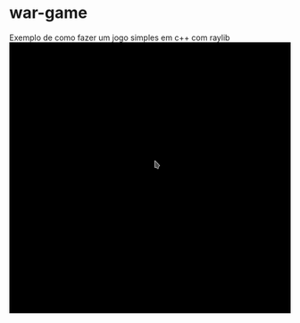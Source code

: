 # war-game
Exemplo de como fazer um jogo simples em c++ com raylib
![Imagem do Jogo](https://github.com/sergiosvieira/war-game/blob/main/wargame.gif)
